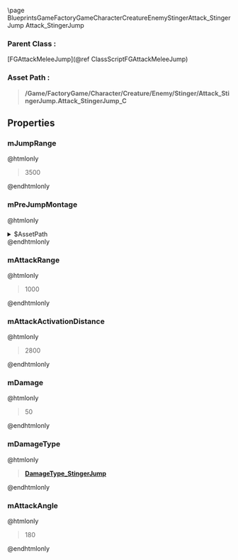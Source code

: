 \page BlueprintsGameFactoryGameCharacterCreatureEnemyStingerAttack_StingerJump Attack_StingerJump
### Parent Class :
[FGAttackMeleeJump](@ref ClassScriptFGAttackMeleeJump)
### Asset Path :
<b><blockquote>/Game/FactoryGame/Character/Creature/Enemy/Stinger/Attack_StingerJump.Attack_StingerJump_C</blockquote></b>
## Properties

### mJumpRange
@htmlonly
<blockquote>3500</blockquote>
@endhtmlonly

### mPreJumpMontage
@htmlonly
<details>
 <summary>$AssetPath</summary>
<b><a href="_blueprints_game_factory_game_character_creature_enemy_stinger_animation_leap_attack_01__root_motion__montage.html"><blockquote>LeapAttack_01_RootMotion_Montage</blockquote></a></b>
</details>
@endhtmlonly

### mAttackRange
@htmlonly
<blockquote>1000</blockquote>
@endhtmlonly

### mAttackActivationDistance
@htmlonly
<blockquote>2800</blockquote>
@endhtmlonly

### mDamage
@htmlonly
<blockquote>50</blockquote>
@endhtmlonly

### mDamageType
@htmlonly
<b><a href="_blueprints_game_factory_game_character_creature_enemy_stinger_damage_type__stinger_jump.html"><blockquote>DamageType_StingerJump</blockquote></a></b>
@endhtmlonly

### mAttackAngle
@htmlonly
<blockquote>180</blockquote>
@endhtmlonly

